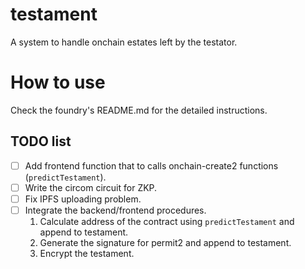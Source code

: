 # testament
A system to handle onchain estates left by the testator.

# How to use
Check the foundry's README.md for the detailed instructions.

## TODO list
- [ ] Add frontend function that to calls onchain-create2 functions (`predictTestament`).
- [ ] Write the circom circuit for ZKP.
- [ ] Fix IPFS uploading problem.
- [ ] Integrate the backend/frontend procedures.
  1. Calculate address of the contract using `predictTestament` and append to testament.
  2. Generate the signature for permit2 and append to testament.
  3. Encrypt the testament.
